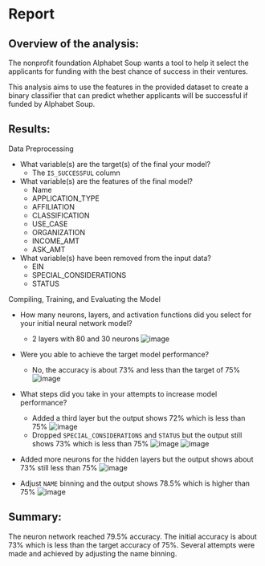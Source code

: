 # Report

## Overview of the analysis: 

The nonprofit foundation Alphabet Soup wants a tool to help it select the applicants for funding with the best chance of success in their ventures. 

This analysis aims to use the features in the provided dataset to create a binary classifier that can predict whether applicants will be successful if funded by Alphabet Soup.

## Results: 

Data Preprocessing

* What variable(s) are the target(s) of the final your model?
  * The `IS_SUCCESSFUL` column
* What variable(s) are the features of the final model?
  * Name
  * APPLICATION_TYPE
  * AFFILIATION
  * CLASSIFICATION
  * USE_CASE
  * ORGANIZATION
  * INCOME_AMT
  * ASK_AMT
* What variable(s) have been removed from the input data?
  * EIN
  * SPECIAL_CONSIDERATIONS
  * STATUS

Compiling, Training, and Evaluating the Model

* How many neurons, layers, and activation functions did you select for your initial neural network model?
  * 2 layers with 80 and 30 neurons
 ![image](https://github.com/msncn/scs-m21-deep-learning-challenge/assets/130943141/b0132526-7de0-4e97-8901-db0eeebe9b65)

* Were you able to achieve the target model performance?
  * No, the accuracy is about 73% and less than the target of 75%
![image](https://github.com/msncn/scs-m21-deep-learning-challenge/assets/130943141/fa8d496a-ea81-4463-9be9-b2dc392d5eb0)

* What steps did you take in your attempts to increase model performance?
  * Added a third layer but the output shows 72% which is less than 75%
![image](https://github.com/msncn/scs-m21-deep-learning-challenge/assets/130943141/ecf14760-df06-4193-80ba-51eec9d7fecf)
  * Dropped `SPECIAL_CONSIDERATIONS` and `STATUS` but the output still shows 73% which is less than 75%
![image](https://github.com/msncn/scs-m21-deep-learning-challenge/assets/130943141/fc24604c-c7ac-49d2-a2ac-cd8217b5fc93)
![image](https://github.com/msncn/scs-m21-deep-learning-challenge/assets/130943141/3b6f7825-0c50-49d8-88f8-66eaad6b3638)
 * Added more neurons for the hidden layers but the output shows about 73% still less than 75%
![image](https://github.com/msncn/scs-m21-deep-learning-challenge/assets/130943141/5750800e-187b-40fb-8022-bb1b695240de)
 * Adjust `NAME` binning and the output shows 78.5% which is higher than 75%
![image](https://github.com/msncn/scs-m21-deep-learning-challenge/assets/130943141/32fc71d5-713d-4499-ad85-bde6829e2305)

## Summary: 
The neuron network reached 79.5% accuracy. The initial accuracy is about 73% which is less than the target accuracy of 75%. Several attempts were made and achieved by adjusting the name binning.


